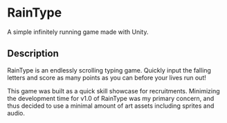 # RainType

A simple infinitely running game made with Unity.

## Description

RainType is an endlessly scrolling typing game. Quickly input the falling letters and score as many points as you can before your lives run out!

This game was built as a quick skill showcase for recruitments. Minimizing the development time for v1.0 of RainType was my primary concern, and thus decided to use a minimal amount of art assets including sprites and audio.
